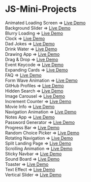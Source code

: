 # JS-Mini-Projects
Animated Loading Screen => [Live Demo](https://codepen.io/ayezabashir/full/MWPNgdx)<br/>
Background Slider => [Live Demo](https://backgroundslider--ayezabashir.repl.co/) <br/>
Blurry Loading => [Live Demo](https://codepen.io/ayezabashir442/full/rNqzBNK) <br/>
Clock => [Live Demo](https://codepen.io/ayezabashir/full/qBJGRVx)<br/>
Dad Jokes => [Live Demo](https://codepen.io/ayezabashir442/full/qBJVmWo) <br/>
Drink Water => [Live Demo](https://codepen.io/ayezabashir/full/MWPPyaE)<br/>
Drawing App => [Live Demo](https://codepen.io/ayezabashir/full/MWPNYjJ)<br/>
Drag & Drop => [Live Demo](https://codepen.io/ayezabashir/full/jOeoXmm)<br/>
Event Keycode => [Live Demo](https://codepen.io/ayezabashir/full/GRYyvZM) <br/>
Expanding Cards => [Live Demo](https://codepen.io/ayezabashir442/full/eYPpKrX) <br/>
FAQ => [Live Demo](https://codepen.io/ayezabashir/full/wvYpqER) <br/>
Form Wave Animation => [Live Demo](https://codepen.io/ayezabashir442/full/ZEqXbeN) <br/>
GitHub Profiles => [Live Demo](https://codepen.io/ayezabashir/pen/Poxovaq)<br/>
Hidden Search => [Live Demo](https://codepen.io/ayezabashir442/full/jOewrBj) <br/>
Image Carousel => [Live Demo](https://codepen.io/ayezabashir/full/qBQNwXM) <br/>
Increment Counter => [Live Demo](https://codepen.io/ayezabashir/full/MWPQNgB)<br/>
Movie Info => [Live Demo](https://codepen.io/ayezabashir/full/poxxGoR)<br/>
Navigation Animation => [Live Demo](https://codepen.io/ayezabashir/full/bGmLrwL) <br/>
Notes App => [Live Demo](https://codepen.io/ayezabashir/full/ExOPyxX)<br/>
Password Generator => [Live Demo](https://codepen.io/ayezabashir/full/BaGNxzm)<br/>
Progress Bar => [Live Demo](https://codepen.io/ayezabashir442/full/eYPJwyO) <br/>
Random Choice Picker => [Live Demo](https://codepen.io/ayezabashir/full/QWZQbBy) <br/>
Rotating Navigation => [Live Demo](https://codepen.io/ayezabashir442/full/NWOgNXY) <br/>
Split Landing Page => [Live Demo](https://split-landing-page.ayezabashir.repl.co/)<br/>
Scrolling Animation => [Live Demo](https://codepen.io/ayezabashir442/full/YzJxpaw) <br/>
Sticky Navbar => [Live Demo](https://codepen.io/ayezabashir/full/BaqXYyz) <br/>
Sound Board => [Live Demo](https://soundboard.ayezabashir.repl.co/) <br/>
Toaster => [Live Demo](https://codepen.io/ayezabashir/full/ZEqgNKo)<br/>
Text Effect => [Live Demo](https://codepen.io/ayezabashir/full/YzRKjmE) <br/>
Vertical Slider => [Live Demo](https://codepen.io/ayezabashir/full/KKrMawL) <br/>

